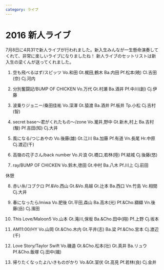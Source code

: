 ```yaml
---
category: ライブ
---
```

# 2016 新人ライブ

7月8日に4共31で新人ライブが行われました。新入生みんなが一生懸命演奏してくれて、非常に楽しいライブになりましたね！
新人ライブのセットリストは新入生の梁くんが送ってくれました。

1. 空も飛べるはず/スピッツ
Vo.和田 Gt.梶田,鶴木 Ba.内田 Pf.松本(暁) Cl.吉田(奈) Cj.河内


2. 分別奮闘記/BUMP OF CHICKEN
Vo.万代 Gt.村瀬 Ba.酒井 Pf.中川(創) Cj.伊藤


3. 波乗りジョニー/桑田佳祐
Vo.深澤 Gt.猿渡 Ba.酒井 Pf.板井 Tp.小松 Cj.吉村(智)


4. secret base～君がくれたもの～/zone
Vo.瀧井,野中 Gt.新木,村上 Ba.吉村(駿) Pf.吉田(知) Cj.大井


5. 風になる/つじあやの
Vo.後藤(雄) Gt.江川 Ba.加藤 Pf.有道 Vn.長尾 Hr.中原 Cj.渡辺(千)


6. 高嶺の花子さん/back number
Vo.片浪 Gt.橋口,若林(陸) Pf.結城 Cj.後藤(悠)


7. ray/BUMP OF CHICKEN
Vo.鈴木,徳田 Gt.中村 Ba.八木 Pf.川上 Cj.前田


休憩


8. 赤い糸/コブクロ
Pf.&Vo.西山 Gt.&Vo.鳥越 Gt.辻本 Ba.西口 Vn.竹島 Vc.相間 Cj.大井


9. 春になったら/miwa
Vo.肥後 Gt.平田,森山 Ba.高木(光) Pf.&Cho.纐纈 Vn.後藤(岳) Cj.濱田


10. This Love/Maloon5
Vo.山本 Gt.滝川,保坂 Ba.&Cho.田中(翔) Pf.上野 Cj.坂本


11. AM11:00/HY
Vo.山岡 Gt.&Cho.木内 Gt.平井(志) Ba.梁 Pf.&Cho.宮本 Cj.渡辺(千)


12. Love Story/Taylor Swift
Vo.磯邉 Gt.&Cho.松本(壮) Gt.真井 Ba.リュウ Pf.&Cho.飯塚 Cj.田中(颯)


13. 帰りたくなったよ/いきものがかり
Vo.&Gt.室伏 Gt.高見 Pf.若林(良) Cj.金井
